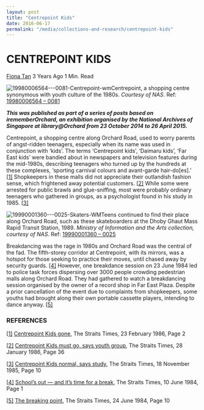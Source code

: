```yaml
---
layout: post
title: "Centrepoint Kids"
date: 2016-06-17
permalink: "/media/collections-and-research/centrepoint-kids"
---
```


# CENTREPOINT KIDS

[Fiona Tan](http://www.nas.gov.sg/blogs/offtherecord/author/nlstlp/) 3 Years Ago 1 Min. Read

![19980006564---0081-Centrepoint-wm](http://www.nas.gov.sg/blogs/offtherecord/wp-content/uploads/2015/04/19980006564-0081-Centrepoint-wm.jpg)Centrepoint, a shopping centre synonymous with youth culture of the 1980s. *Courtesy of NAS.* Ref: [19980006564 – 0081](http://www.nas.gov.sg/archivesonline/photographs/record-details/fafb6cce-1161-11e3-83d5-0050568939ad)

***This was published as part of a series of posts based on irememberOrchard, an exhibition organised by the National Archives of Singapore at library@Orchard from 23 October 2014 to 26 April 2015.***

Centrepoint, a shopping centre along Orchard Road, used to worry parents of angst-ridden teenagers, especially when its name was used in conjunction with ‘kids’. The terms ‘Centrepoint kids’, ‘Daimaru kids’, ‘Far East kids’ were bandied about in newspapers and television features during the mid-1980s, describing teenagers who turned up by the hundreds at these complexes, ‘sporting carnival colours and avant-garde hair-do[es].’
[[1\]](http://www.nas.gov.sg/blogs/offtherecord/centrepoint-kids/#_ftn1) Shopkeepers in these malls did not appreciate their outlandish fashion sense, which frightened away potential customers. [[2\]](http://www.nas.gov.sg/blogs/offtherecord/centrepoint-kids/#_ftn2) While some were arrested for public brawls and glue-sniffing, most were probably ordinary teenagers who gathered in groups, as a psychologist found in his study in 1985. [[3\]](http://www.nas.gov.sg/blogs/offtherecord/centrepoint-kids/#_ftn3)

![19990001360---0025-Skaters-WM](http://www.nas.gov.sg/blogs/offtherecord/wp-content/uploads/2015/04/19990001360-0025-Skaters-WM.jpg)Teens continued to find their place along Orchard Road, such as these skateboarders at the Dhoby Ghaut Mass Rapid Transit Station, 1989. *Ministry of Information and the Arts collection, courtesy of NAS*. Ref: [19990001360 – 0025](http://www.nas.gov.sg/archivesonline/photographs/record-details/056acdb9-1162-11e3-83d5-0050568939ad)

Breakdancing was the rage in 1980s and Orchard Road was the central of the fad. The fifth-storey corridor at Centrepoint, with its mirrors, was a hotspot for those seeking to practice their moves, until chased away by security guards. [[4\]](http://www.nas.gov.sg/blogs/offtherecord/centrepoint-kids/#_ftn4) However, one breakdance session on 23 June 1984 led to police task forces dispersing over 3000 people crowding pedestrian malls along Orchard Road. They had gathered to watch a breakdancing session organised by the owner of a record shop in Far East Plaza. Despite a prior cancellation of the event due to complaints from shopkeepers, some youths had brought along their own portable cassette players, intending to dance anyway. [[5\]](http://www.nas.gov.sg/blogs/offtherecord/centrepoint-kids/#_ftn5)

### REFERENCES

[[1\]](http://www.nas.gov.sg/blogs/offtherecord/centrepoint-kids/#_ftnref1) [Centrepoint Kids gone](http://newspapers.nl.sg/Digitised/Article/straitstimes19860223-1.2.7.1.6.aspx), The Straits Times, 23 February 1986, Page 2

[[2\]](http://www.nas.gov.sg/blogs/offtherecord/centrepoint-kids/#_ftnref2) [Centrepoint Kids must go, says youth group](http://newspapers.nl.sg/Digitised/Article/straitstimes19860128-1.2.73.aspx), The Straits Times, 28 January 1986, Page 36

[[3\]](http://www.nas.gov.sg/blogs/offtherecord/centrepoint-kids/#_ftnref3) [Centrepoint Kids normal, says study](http://newspapers.nl.sg/Digitised/Article/straitstimes19851118-1.2.27.8.aspx), The Straits Times, 18 November 1985, Page 10

[[4\]](http://www.nas.gov.sg/blogs/offtherecord/centrepoint-kids/#_ftnref4) [School’s out — and it’s time for a break](http://newspapers.nl.sg/Digitised/Article/straitstimes19840610-1.2.10.aspx), The Straits Times, 10 June 1984, Page 1

[[5\]](http://www.nas.gov.sg/blogs/offtherecord/centrepoint-kids/#_ftnref5) [The breaking point](http://newspapers.nl.sg/Digitised/Article/straitstimes19840624-1.2.32.aspx), The Straits Times, 24 June 1984, Page 10